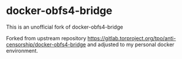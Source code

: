 # docker-obfs4-bridge
This is an unofficial fork of docker-obfs4-bridge

Forked from upstream repository https://gitlab.torproject.org/tpo/anti-censorship/docker-obfs4-bridge and adjusted to my personal docker environment.
